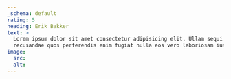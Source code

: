 ```yaml
---
_schema: default
rating: 5
heading: Erik Bakker
text: >
  Lorem ipsum dolor sit amet consectetur adipisicing elit. Ullam sequi
  recusandae quos perferendis enim fugiat nulla eos vero laboriosam iusto! Porro quidem quos, voluptates, quas, quae.
image:
  src:
  alt:
---
```


